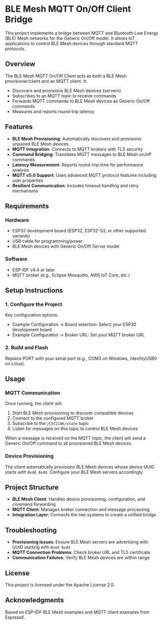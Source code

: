 # BLE Mesh MQTT On/Off Client Bridge

This project implements a bridge between MQTT and Bluetooth Low Energy (BLE) Mesh networks for the Generic On/Off model. It allows IoT applications to control BLE Mesh devices through standard MQTT protocols.

## Overview

The BLE Mesh MQTT On/Off Client acts as both a BLE Mesh provisioner/client and an MQTT client. It:

- Discovers and provisions BLE Mesh devices (servers)
- Subscribes to an MQTT topic to receive commands
- Forwards MQTT commands to BLE Mesh devices as Generic On/Off commands
- Measures and reports round-trip latency

## Features

- **BLE Mesh Provisioning**: Automatically discovers and provisions unpaired BLE Mesh devices
- **MQTT Integration**: Connects to MQTT brokers with TLS security
- **Command Bridging**: Translates MQTT messages to BLE Mesh on/off commands
- **Latency Measurement**: Reports round-trip time for performance analysis
- **MQTT v5.0 Support**: Uses advanced MQTT protocol features including user properties
- **Resilient Communication**: Includes timeout handling and retry mechanisms

## Requirements

### Hardware
- ESP32 development board (ESP32, ESP32-S3, or other supported variants)
- USB cable for programming/power
- BLE Mesh devices with Generic On/Off Server model

### Software
- ESP-IDF v4.4 or later
- MQTT broker (e.g., Eclipse Mosquitto, AWS IoT Core, etc.)

## Setup Instructions

### 1. Configure the Project
Key configuration options:

- Example Configuration → Board selection: Select your ESP32 development board
- Example Configuration → Broker URL: Set your MQTT broker URL

### 2. Build and Flash
Replace PORT with your serial port (e.g., COM3 on Windows, /dev/ttyUSB0 on Linux).

## Usage

### MQTT Communication
Once running, the client will:

1. Start BLE Mesh provisioning to discover compatible devices
2. Connect to the configured MQTT broker
3. Subscribe to the `/CSC2106/state` topic
4. Listen for messages on this topic to control BLE Mesh devices

When a message is received on the MQTT topic, the client will send a Generic On/Off command to all provisioned BLE Mesh devices.

### Device Provisioning
The client automatically provisions BLE Mesh devices whose device UUID starts with `0xdd 0xdd`. Configure your BLE Mesh servers accordingly.

## Project Structure

- **BLE Mesh Client**: Handles device provisioning, configuration, and command forwarding
- **MQTT Client**: Manages broker connection and message processing
- **Integration Layer**: Connects the two systems to create a unified bridge

## Troubleshooting

- **Provisioning Issues**: Ensure BLE Mesh servers are advertising with UUID starting with `0xdd 0xdd`
- **MQTT Connection Problems**: Check broker URL and TLS certificate
- **Communication Failures**: Verify BLE Mesh devices are within range

## License

This project is licensed under the Apache License 2.0.

## Acknowledgments

Based on ESP-IDF BLE Mesh examples and MQTT client examples from Espressif.